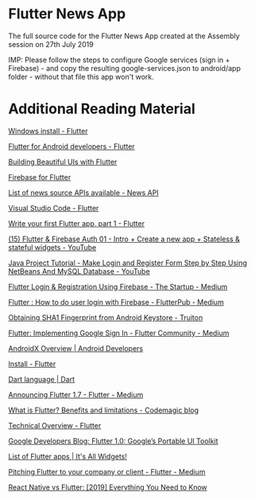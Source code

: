 # Flutter News App
The full source code for the Flutter News App created at the Assembly session on 27th July 2019

IMP: Please follow the steps to configure Google services (sign in + Firebase) - and copy the resulting google-services.json to android/app folder - without that file this app won't work.


# Additional Reading Material
<A HREF="https://flutter.dev/docs/get-started/install/windows">Windows install - Flutter</A>

<A HREF="https://flutter.dev/docs/get-started/flutter-for/android-devs">Flutter for Android developers - Flutter</A>

<A HREF="https://codelabs.developers.google.com/codelabs/flutter/index.html?source=post_page---------------------------#0" >Building Beautiful UIs with Flutter</A>

<A HREF="https://codelabs.developers.google.com/codelabs/flutter-firebase/#0">Firebase for Flutter</A>

<A HREF="https://newsapi.org/sources">List of news source APIs available - News API</A>

<A HREF="https://flutter.dev/docs/development/tools/vs-code">Visual Studio Code - Flutter</A>

<A HREF="https://flutter.dev/docs/get-started/codelab">Write your first Flutter app, part 1 - Flutter</A>

<A HREF="https://www.youtube.com/watch?v=u_Lyx8KJWpg">(15) Flutter &amp; Firebase Auth 01 - Intro + Create a new app + Stateless &amp; stateful widgets - YouTube</A>

<A HREF="https://www.youtube.com/watch?v=3vauM7axnRs">Java Project Tutorial - Make Login and Register Form Step by Step Using NetBeans And MySQL Database - YouTube</A>

<A HREF="https://medium.com/swlh/flutter-login-registration-using-firebase-1bef34007b91" >Flutter Login &amp; Registration Using Firebase - The Startup - Medium</A>

<A HREF="https://medium.com/flutterpub/flutter-how-to-do-user-login-with-firebase-a6af760b14d5">Flutter : How to do user login with Firebase - FlutterPub - Medium</A>

<A HREF="https://www.truiton.com/2015/04/obtaining-sha1-fingerprint-android-keystore/">Obtaining SHA1 Fingerprint from Android Keystore - Truiton</A>

<A HREF="https://medium.com/flutter-community/flutter-implementing-google-sign-in-71888bca24ed">Flutter: Implementing Google Sign In - Flutter Community - Medium</A>

<A HREF="https://developer.android.com/jetpack/androidx">AndroidX Overview  |  Android Developers</A>

<A HREF="https://flutter.dev/docs/get-started/install">Install - Flutter</A>

<A HREF="https://dart.dev/guides/language">Dart language | Dart</A>

<A HREF="https://medium.com/flutter/announcing-flutter-1-7-9cab4f34eacf">Announcing Flutter 1.7 - Flutter - Medium</A>

<A HREF="https://blog.codemagic.io/what-is-flutter-benefits-and-limitations/">What is Flutter? Benefits and limitations - Codemagic blog</A>

<A HREF="https://flutter.dev/docs/resources/technical-overview">Technical Overview - Flutter</A>

<A HREF="https://developers.googleblog.com/2018/12/flutter-10-googles-portable-ui-toolkit.html">Google Developers Blog: Flutter 1.0: Google’s Portable UI Toolkit</A>

<A HREF="https://itsallwidgets.com/">List of Flutter apps | It&#39;s All Widgets!</A>

<A HREF="https://medium.com/flutter/https-medium-com-flutter-io-pitching-flutter-2d4f494e47d1">Pitching Flutter to your company or client - Flutter - Medium</A>

<A HREF="https://hackr.io/blog/react-native-vs-flutter">React Native vs Flutter: [2019] Everything You Need to Know</A>

